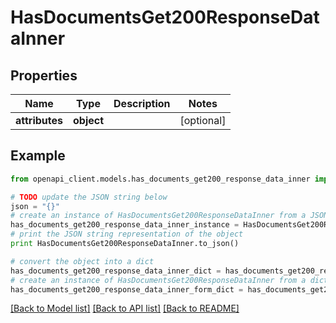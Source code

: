 # HasDocumentsGet200ResponseDataInner


## Properties
Name | Type | Description | Notes
------------ | ------------- | ------------- | -------------
**attributes** | **object** |  | [optional] 

## Example

```python
from openapi_client.models.has_documents_get200_response_data_inner import HasDocumentsGet200ResponseDataInner

# TODO update the JSON string below
json = "{}"
# create an instance of HasDocumentsGet200ResponseDataInner from a JSON string
has_documents_get200_response_data_inner_instance = HasDocumentsGet200ResponseDataInner.from_json(json)
# print the JSON string representation of the object
print HasDocumentsGet200ResponseDataInner.to_json()

# convert the object into a dict
has_documents_get200_response_data_inner_dict = has_documents_get200_response_data_inner_instance.to_dict()
# create an instance of HasDocumentsGet200ResponseDataInner from a dict
has_documents_get200_response_data_inner_form_dict = has_documents_get200_response_data_inner.from_dict(has_documents_get200_response_data_inner_dict)
```
[[Back to Model list]](../README.md#documentation-for-models) [[Back to API list]](../README.md#documentation-for-api-endpoints) [[Back to README]](../README.md)


